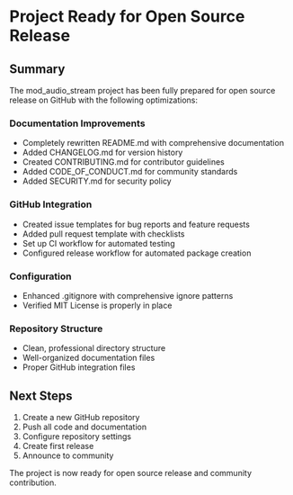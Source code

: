 # Project Ready for Open Source Release

## Summary

The mod_audio_stream project has been fully prepared for open source release on GitHub with the following optimizations:

### Documentation Improvements
- Completely rewritten README.md with comprehensive documentation
- Added CHANGELOG.md for version history
- Created CONTRIBUTING.md for contributor guidelines
- Added CODE_OF_CONDUCT.md for community standards
- Added SECURITY.md for security policy

### GitHub Integration
- Created issue templates for bug reports and feature requests
- Added pull request template with checklists
- Set up CI workflow for automated testing
- Configured release workflow for automated package creation

### Configuration
- Enhanced .gitignore with comprehensive ignore patterns
- Verified MIT License is properly in place

### Repository Structure
- Clean, professional directory structure
- Well-organized documentation files
- Proper GitHub integration files

## Next Steps

1. Create a new GitHub repository
2. Push all code and documentation
3. Configure repository settings
4. Create first release
5. Announce to community

The project is now ready for open source release and community contribution.